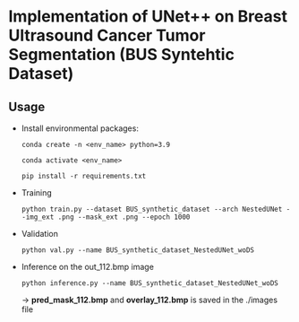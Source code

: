 # Implementation of UNet++ on Breast Ultrasound Cancer Tumor Segmentation (BUS Syntehtic Dataset)
## Usage

- Install environmental packages:
    
    `conda create -n <env_name> python=3.9`
    
    `conda activate <env_name>`
    
    `pip install -r requirements.txt`
    
- Training
    
    `python train.py --dataset BUS_synthetic_dataset --arch NestedUNet --img_ext .png --mask_ext .png --epoch 1000`
    
- Validation
    
    `python val.py --name BUS_synthetic_dataset_NestedUNet_woDS`
    
- Inference on the out_112.bmp image
    
    `python inference.py --name BUS_synthetic_dataset_NestedUNet_woDS`
    
    → **pred_mask_112.bmp** and **overlay_112.bmp** is saved in the ./images file